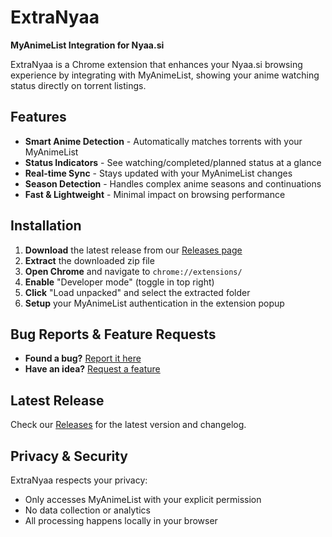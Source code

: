 # ExtraNyaa

**MyAnimeList Integration for Nyaa.si**

ExtraNyaa is a Chrome extension that enhances your Nyaa.si browsing experience by integrating with MyAnimeList, showing your anime watching status directly on torrent listings.

## Features

- **Smart Anime Detection** - Automatically matches torrents with your MyAnimeList
- **Status Indicators** - See watching/completed/planned status at a glance  
- **Real-time Sync** - Stays updated with your MyAnimeList changes
- **Season Detection** - Handles complex anime seasons and continuations
- **Fast & Lightweight** - Minimal impact on browsing performance

## Installation

1. **Download** the latest release from our [Releases page](https://github.com/Acen/ExtraNyaa/releases)
2. **Extract** the downloaded zip file
3. **Open Chrome** and navigate to `chrome://extensions/`
4. **Enable** "Developer mode" (toggle in top right)
5. **Click** "Load unpacked" and select the extracted folder
6. **Setup** your MyAnimeList authentication in the extension popup

## Bug Reports & Feature Requests

- **Found a bug?** [Report it here](https://github.com/Acen/ExtraNyaa/issues/new?template=bug_report.md)
- **Have an idea?** [Request a feature](https://github.com/Acen/ExtraNyaa/issues/new?template=feature_request.md)

## Latest Release

Check our [Releases](https://github.com/Acen/ExtraNyaa/releases) for the latest version and changelog.

## Privacy & Security

ExtraNyaa respects your privacy:
- Only accesses MyAnimeList with your explicit permission
- No data collection or analytics
- All processing happens locally in your browser